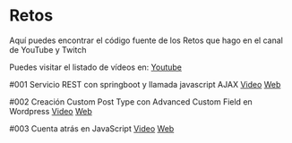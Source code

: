 # Retos

Aquí puedes encontrar el código fuente de los Retos que hago en el canal de YouTube y Twitch

Puedes visitar el listado de vídeos en: [Youtube](https://www.youtube.com/channel/UCC9lZ_mRTyzHW365UCSJ5XQ)

#001 Servicio REST con springboot y llamada javascript AJAX
    [Video](https://youtu.be/kzzGMbAOdJ0)
    [Web](https://programaconsaba.com/tutoriales/servicio-rest-con-springboot-y-llamada-javascript-ajax/)
    
#002 Creación Custom Post Type con Advanced Custom Field en Wordpress
    [Video](https://youtu.be/kzzGMbAOdJ0)
    [Web](https://programaconsaba.com/tutoriales/live-coding-creacion-custom-post-type-con-advanced-custom-field-en-wordpress/)
    
#003 Cuenta atrás en JavaScript
    [Video](https://youtu.be/c5lphWMc7QI)
    [Web](https://programaconsaba.com/tutoriales/cuenta-atras-en-javascript/)
    

